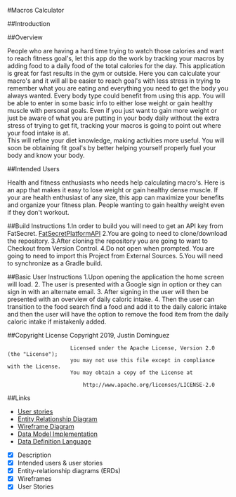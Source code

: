 #Macros Calculator

##Introduction

##Overview

People who are having a hard time trying to watch those calories and want to reach fitness goal's, let 
this app do the work by tracking your macros by adding food to a daily food of the total calories for the day.
This application is great for fast results in the gym or outside. Here you can calculate your macro's 
and it will all be easier to reach goal's with less stress in trying to remember what you are eating and everything you need to get the body you always wanted. 
Every body type could benefit from using this app. You will be able to enter in some basic info to either 
lose weight or gain healthy muscle with personal goals.
Even if you just want to gain more weight or just be aware of what you are putting in your body daily 
without the extra stress of trying to get fit, tracking your macros is going to point out where your food intake is at.  
This will refine your diet knowledge, making activities more useful. You will soon be obtaining fit goal's by better helping yourself properly fuel your body and know your body.

##Intended Users 

Health and fitness enthusiasts who needs help calculating macro's. 
Here is an app that makes it easy to lose weight or gain healthy dense muscle.
If your are health enthusiast of any size, this app can maximize your benefits and organize your fitness plan. 
People wanting to gain healthy weight even if they don't workout. 

##Build Instructions
1.In order to build you will need to get an API key from FatSecret. [FatSecretPlatformAPI](https://platform.fatsecret.com/api/)
2.You are going to need to clone/download the repository.
3.After cloning the repository you are going to want to Checkout from Version Control.
4.Do not open when prompted. You are going to need to import this Project from External Sources.
5.You will need to synchronize as a Gradle build. 


##Basic User Instructions
1.Upon opening the application the home screen will load. 
2. The user is presented with a Google sign in option or they can sign in with an alternate email. 
3. After signing in the user will then be presented with an overview of daily caloric intake. 
4. Then the user can transition to the food search find a food and add it to the daily caloric intake and then the user will have the option to remove the food item from the daily caloric intake if mistakenly added. 
 


##Copyright License    Copyright 2019, Justin Dominguez 
                     
                        Licensed under the Apache License, Version 2.0 (the "License");
                        you may not use this file except in compliance with the License.
                        You may obtain a copy of the License at
                     
                            http://www.apache.org/licenses/LICENSE-2.0


##Links
* [User stories](docs/user-stories.md)
* [Entity Relationship Diagram](docs/erd.md)
* [Wireframe Diagram](docs/wireframe.md)
* [Data Model Implementation](docs/datamodelimpl.md)
* [Data Definition Language](docs/ddl.md)

* [x] Description
* [x] Intended users &amp; user stories
* [x] Entity-relationship diagrams (ERDs)
* [x] Wireframes
* [x] User Stories